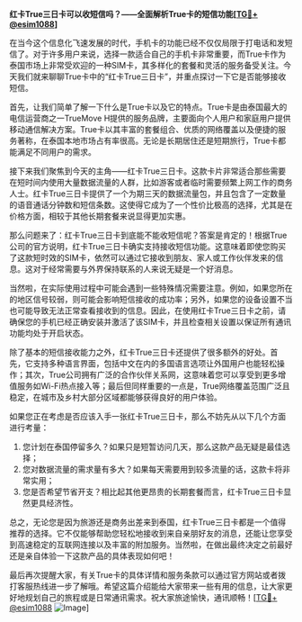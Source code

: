 **红卡True三日卡可以收短信吗？——全面解析True卡的短信功能[[TG💪+ @esim1088](https://t.me/s/esim1088)]**

在当今这个信息化飞速发展的时代，手机卡的功能已经不仅仅局限于打电话和发短信了。对于许多用户来说，选择一款适合自己的手机卡非常重要，而True卡作为泰国市场上非常受欢迎的一种SIM卡，其多样化的套餐和灵活的服务备受关注。今天我们就来聊聊True卡中的“红卡True三日卡”，并重点探讨一下它是否能够接收短信。

首先，让我们简单了解一下什么是True卡以及它的特点。True卡是由泰国最大的电信运营商之一TrueMove H提供的服务品牌，主要面向个人用户和家庭用户提供移动通信解决方案。True卡以其丰富的套餐组合、优质的网络覆盖以及便捷的服务著称，在泰国本地市场占有率很高。无论是长期居住还是短期旅行，True卡都能满足不同用户的需求。

接下来我们聚焦到今天的主角——红卡True三日卡。这款卡片非常适合那些需要在短时间内使用大量数据流量的人群，比如游客或者临时需要频繁上网工作的商务人士。红卡True三日卡提供了一个为期三天的数据流量包，并且包含了一定数量的语音通话分钟数和短信条数。这使得它成为了一个性价比极高的选择，尤其是在价格方面，相较于其他长期套餐来说显得更加实惠。

那么问题来了：红卡True三日卡到底能不能收短信呢？答案是肯定的！根据True公司的官方说明，红卡True三日卡确实支持接收短信功能。这意味着即使您购买了这款短时效的SIM卡，依然可以通过它接收到朋友、家人或工作伙伴发来的信息。这对于经常需要与外界保持联系的人来说无疑是一个好消息。

当然啦，在实际使用过程中可能会遇到一些特殊情况需要注意。例如，如果您所在的地区信号较弱，则可能会影响短信接收的成功率；另外，如果您的设备设置不当也可能导致无法正常查看接收到的信息。因此，在使用红卡True三日卡之前，请确保您的手机已经正确安装并激活了该SIM卡，并且检查相关设置以保证所有通讯功能均处于开启状态。

除了基本的短信接收能力之外，红卡True三日卡还提供了很多额外的好处。首先，它支持多种语言界面，包括中文在内的多国语言选项让外国用户也能轻松操作；其次，True公司拥有广泛的合作伙伴关系网，这意味着您可以享受到更多增值服务如Wi-Fi热点接入等；最后但同样重要的一点是，True网络覆盖范围广泛且稳定，在城市及乡村大部分区域都能够获得良好的用户体验。

如果您正在考虑是否应该入手一张红卡True三日卡，那么不妨先从以下几个方面进行考量：
1. 您计划在泰国停留多久？如果只是短暂访问几天，那么这款产品无疑是最佳选择；
2. 您对数据流量的需求量有多大？如果每天需要用到较多流量的话，这款卡将非常实用；
3. 您是否希望节省开支？相比起其他更昂贵的长期套餐而言，红卡True三日卡显然更具经济性。

总之，无论您是因为旅游还是商务出差来到泰国，红卡True三日卡都是一个值得推荐的选择。它不仅能够帮助您轻松地接收到来自亲朋好友的消息，还能让您享受到高速稳定的互联网连接以及丰富的附加服务。当然啦，在做出最终决定之前最好还是亲自体验一下这款产品的具体表现如何吧！

最后再次提醒大家，有关True卡的具体详情和服务条款可以通过官方网站或者拨打客服热线进一步了解哦。希望这篇介绍能给大家带来一些有用的信息，让大家更好地规划自己的旅程或是日常通讯需求。祝大家旅途愉快，通讯顺畅！[[TG💪+ @esim1088](https://t.me/s/esim1088) ![Image](https://i.postimg.cc/4NQfJmqS/Snipaste-2025-05-13-00-14-12.png)]